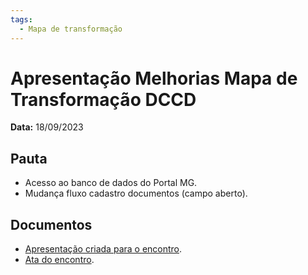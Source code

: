 ```yaml
---
tags:
  - Mapa de transformação
---
```


# Apresentação Melhorias Mapa de Transformação DCCD

**Data:** 18/09/2023

## Pauta
- Acesso ao banco de dados do Portal MG.
- Mudança fluxo cadastro documentos (campo aberto).

## Documentos

- [Apresentação criada para o encontro](https://suges-mg.github.io/reveal.js/presentations/20230918_fluxo_documentos_canais_digitais/index.html).
- [Ata do encontro](../atas/20230918_apresentacao_canais_digitais_mapa_transformacao).

